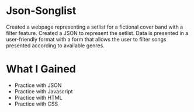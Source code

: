 # Json-Songlist

Created a webpage representing a setlist for a fictional cover band with a filter feature. Created a JSON to represent the setlist. Data is presented in a user-friendly format with a form that allows the user to filter songs presented according to available genres. 


# What I Gained

* Practice with JSON
* Practice with Javascript
* Practice with HTML
* Practice with CSS
